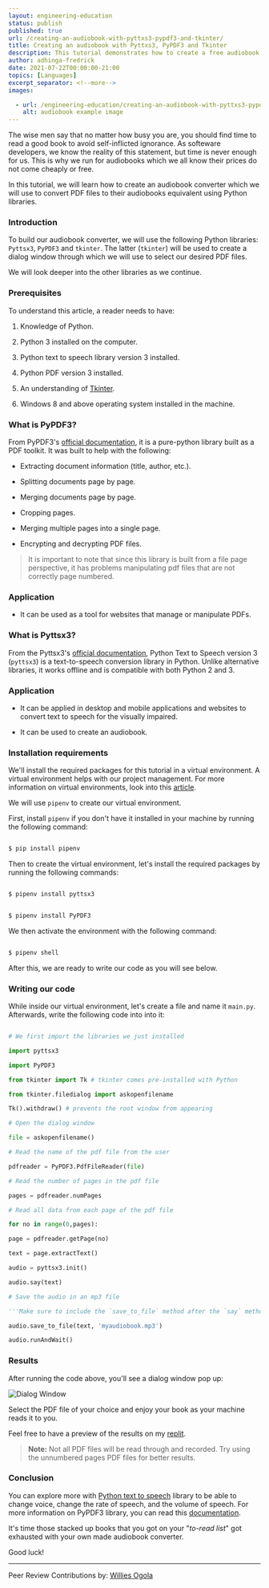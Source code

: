 ```yaml
---
layout: engineering-education
status: publish
published: true
url: /creating-an-audiobook-with-pyttxs3-pypdf3-and-tkinter/
title: Creating an audiobook with Pyttxs3, PyPDF3 and Tkinter
description: This tutorial demonstrates how to create a free audiobook from a pdf file with pyttxs3, pypdf3, and tinker.
author: adhinga-fredrick
date: 2021-07-22T00:00:00-21:00
topics: [Languages]
excerpt_separator: <!--more-->
images:

  - url: /engineering-education/creating-an-audiobook-with-pyttxs3-pypdf3-and-tkinter/hero.jpg
    alt: audiobook example image
---  
```


The wise men say that no matter how busy you are, you should find time to read a good book to avoid self-inflicted ignorance. As softeware developers, we know the reality of this statement, but time is never enough for us. This is why we run for audiobooks which we all know their prices do not come cheaply or free.

In this tutorial, we will learn how to create an audiobook converter which we will use to convert PDF files to their audiobooks equivalent using Python libraries.

### Introduction

To build our audiobook converter, we will use the following Python libraries: `Pyttsx3`, `PyPDF3` and `tkinter`. The latter (`tkinter`) will be used to create a dialog window through which we will use to select our desired PDF files.

We will look deeper into the other libraries as we continue.

### Prerequisites  

To understand this article, a reader needs to have:

1. Knowledge of Python.

2. Python 3 installed on the computer.

3. Python text to speech library version 3 installed.

4. Python PDF version 3 installed.

5. An understanding of [Tkinter](https://docs.python.org/3/library/tk.html).

6. Windows 8 and above operating system installed in the machine.

### What is PyPDF3?  

From PyPDF3's [official documentation](https://pythonhosted.org/PyPDF2/), it is a pure-python library built as a PDF toolkit. It was built to help with the following:

* Extracting document information (title, author, etc.).

* Splitting documents page by page.

* Merging documents page by page.

* Cropping pages.

* Merging multiple pages into a single page.

* Encrypting and decrypting PDF files.

> It is important to note that since this library is built from a file page perspective, it has problems manipulating pdf files that are not correctly page numbered.

### Application

- It can be used as a tool for websites that manage or manipulate PDFs.

### What is Pyttsx3?

From the Pyttsx3's [official documentation](https://pyttsx3.readthedocs.io/en/latest/), Python Text to Speech version 3 (`pyttsx3`) is a text-to-speech conversion library in Python. Unlike alternative libraries, it works offline and is compatible with both Python 2 and 3.

### Application

- It can be applied in desktop and mobile applications and websites to convert text to speech for the visually impaired.

- It can be used to create an audiobook.

### Installation requirements

We'll install the required packages for this tutorial in a virtual environment. A virtual environment helps with our project management. For more information on virtual environments, look into this [article](https://www.section.io/engineering-education/introduction-to-virtual-environments-and-dependency-managers/).

We will use `pipenv` to create our virtual environment.

First, install `pipenv` if you don't have it installed in your machine by running the following command:

```bash

$ pip install pipenv

```

Then to create the virtual environment, let's install the required packages by running the following commands:

```bash

$ pipenv install pyttsx3

```

  

```bash

$ pipenv install PyPDF3

```

We then activate the environment with the following command:

```bash

$ pipenv shell

```

After this, we are ready to write our code as you will see below.

### Writing our code

While inside our virtual environment, let's create a file and name it `main.py`. Afterwards, write the following code into into it:

```python

# We first import the libraries we just installed

import pyttsx3

import PyPDF3

from tkinter import Tk # tkinter comes pre-installed with Python

from tkinter.filedialog import askopenfilename

Tk().withdraw() # prevents the root window from appearing

# Open the dialog window

file = askopenfilename()

# Read the name of the pdf file from the user

pdfreader = PyPDF3.PdfFileReader(file)

# Read the number of pages in the pdf file

pages = pdfreader.numPages

# Read all data from each page of the pdf file

for no in range(0,pages):

page = pdfreader.getPage(no)

text = page.extractText()

audio = pyttsx3.init()

audio.say(text)

# Save the audio in an mp3 file

'''Make sure to include the `save_to_file` method after the `say` method to get to record the audio of your book.'''

audio.save_to_file(text, 'myaudiobook.mp3')

audio.runAndWait()

```

### Results

After running the code above, you'll see a dialog window pop up:

![Dialog Window](/engineering-education/creating-an-audiobook-with-pyttxs3-pypdf3-and-tkinter/images/dialog.png)

Select the PDF file of your choice and enjoy your book as your machine reads it to you.

Feel free to have a preview of the results on my [replit](https://replit.com/join/xsaeqptwdi-frederico23).

> **Note:** Not all PDF files will be read through and recorded. Try using the unnumbered pages PDF files for better results.

### Conclusion

You can explore more with [Python text to speech](https://pypi.org/project/pyttsx3/) library to be able to change voice, change the rate of speech, and the volume of speech. For more information on PyPDF3 library, you can read this [documentation](https://pypi.org/project/PyPDF3/).

It's time those stacked up books that you got on your "*to-read list*" got exhausted with your own made audiobook converter.

Good luck!

---

Peer Review Contributions by: [Willies Ogola](/engineering-education/authors/willies-ogola/)
